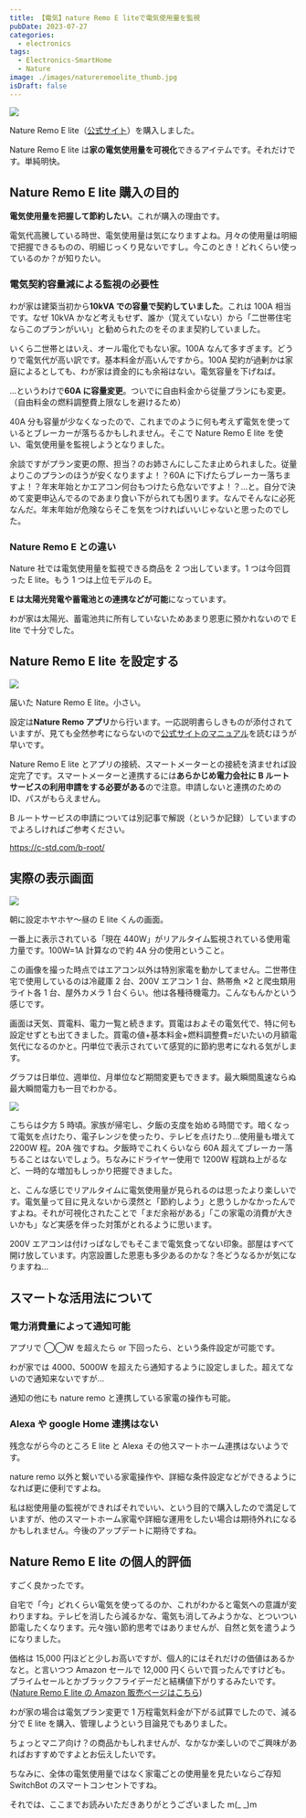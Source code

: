 ```yaml
---
title: 【電気】nature Remo E liteで電気使用量を監視
pubDate: 2023-07-27
categories:
  - electronics
tags:
  - Electronics-SmartHome
  - Nature
image: ./images/natureremoelite_thumb.jpg
isDraft: false
---
```


![](images/natureremoelite_thumb-1024x640.jpg)

Nature Remo E lite（[公式サイト](https://nature.global/nature-remo-e-lite/)）を購入しました。

Nature Remo E lite は**家の電気使用量を可視化**できるアイテムです。それだけです。単純明快。

## Nature Remo E lite 購入の目的

**電気使用量を把握して節約したい**。これが購入の理由です。

電気代高騰している時世、電気使用量は気になりますよね。月々の使用量は明細で把握できるものの、明細じっくり見ないですし。今このとき！どれくらい使っているのか？が知りたい。

### 電気契約容量減による監視の必要性

わが家は建築当初から**10kVA での容量で契約していました**。これは 100A 相当です。なぜ 10kVA かなど考えもせず、誰か（覚えていない）から「二世帯住宅ならこのプランがいい」と勧められたのをそのまま契約していました。

いくら二世帯とはいえ、オール電化でもない家。100A なんて多すぎます。どうりで電気代が高い訳です。基本料金が高いんですから。100A 契約が過剰かは家庭によるとしても、わが家は資金的にも余裕はない。電気容量を下げねば。

…というわけで**60A に容量変更**。ついでに自由料金から従量プランにも変更。（自由料金の燃料調整費上限なしを避けるため）

40A 分も容量が少なくなったので、これまでのように何も考えず電気を使っているとブレーカーが落ちるかもしれません。そこで Nature Remo E lite を使い、電気使用量を監視しようとなりました。

余談ですがプラン変更の際、担当？のお姉さんにしこたま止められました。従量よりこのプランのほうが安くなりますよ！？60A に下げたらブレーカー落ちますよ！？年末年始とかエアコン何台もつけたら危ないですよ！？…と。自分で決めて変更申込んでるのであまり食い下がられても困ります。なんでそんなに必死なんだ。年末年始が危険ならそこを気をつければいいじゃないと思ったのでした。

### Nature Remo E との違い

Nature 社では電気使用量を監視できる商品を 2 つ出しています。1 つは今回買った E lite。もう 1 つは上位モデルの E。

**E は太陽光発電や蓄電池との連携などが可能**になっています。

わが家は太陽光、蓄電池共に所有していないためあまり恩恵に預かれないので E lite で十分でした。

## Nature Remo E lite を設定する

![](images/PXL_20230710_064819977-1024x576.jpg)

届いた Nature Remo E lite。小さい。

設定は**Nature Remo アプリ**から行います。一応説明書らしきものが添付されていますが、見ても全然参考にならないので[公式サイトのマニュアル](https://remoe-support.nature.global/hc/ja/articles/11587279441561)を読むほうが早いです。

Nature Remo E lite とアプリの接続、スマートメーターとの接続を済ませれば設定完了です。スマートメーターと連携するには**あらかじめ電力会社に B ルートサービスの利用申請をする必要がある**ので注意。申請しないと連携のための ID、パスがもらえません。

B ルートサービスの申請については別記事で解説（というか記録）していますのでよろしければご参考ください。

https://c-std.com/b-root/

## 実際の表示画面

![](images/Screenshot_20230727-143539-568x1024.png)

朝に設定ホヤホヤ〜昼の E lite くんの画面。

一番上に表示されている「現在 440W」がリアルタイム監視されている使用電力量です。100W=1A 計算なので約 4A 分の使用ということ。

この画像を撮った時点ではエアコン以外は特別家電を動かしてません。二世帯住宅で使用しているのは冷蔵庫 2 台、200V エアコン 1 台、熱帯魚 ×2 と爬虫類用ライト各 1 台、屋外カメラ 1 台くらい。他は各種待機電力。こんなもんかという感じです。

画面は天気、買電料、電力一覧と続きます。買電はおよその電気代で、特に何も設定せずとも出てきました。買電の値+基本料金+燃料調整費=だいたいの月額電気代になるのかと。円単位で表示されていて感覚的に節約思考になれる気がします。

グラフは日単位、週単位、月単位など期間変更もできます。最大瞬間風速ならぬ最大瞬間電力も一目でわかる。

![](images/Screenshot_20230727-1740102-585x1024.png)

こちらは夕方 5 時頃。家族が帰宅し、夕飯の支度を始める時間です。暗くなって電気を点けたり、電子レンジを使ったり、テレビを点けたり…使用量も増えて 2200W 程。20A 強ですね。夕飯時でこれくらいなら 60A 超えてブレーカー落ちることはないでしょう。ちなみにドライヤー使用で 1200W 程跳ね上がるなど、一時的な増加もしっかり把握できました。

と、こんな感じでリアルタイムに電気使用量が見られるのは思ったより楽しいです。電気量って目に見えないから漠然と「節約しよう」と思うしかなかったんですよね。それが可視化されたことで「まだ余裕がある」「この家電の消費が大きいかも」など実感を伴った対策がとれるように思います。

200V エアコンは付けっぱなしでもそこまで電気食ってない印象。部屋はすべて開け放しています。内窓設置した恩恵も多少あるのかな？冬どうなるかが気になりますね…

## スマートな活用法について

### 電力消費量によって通知可能

アプリで ◯◯W を超えたら or 下回ったら、という条件設定が可能です。

わが家では 4000、5000W を超えたら通知するように設定しました。超えてないので通知来ないですが…

通知の他にも nature remo と連携している家電の操作も可能。

### Alexa や google Home 連携はない

残念ながら今のところ E lite と Alexa その他スマートホーム連携はないようです。

nature remo 以外と繋いでいる家電操作や、詳細な条件設定などができるようになれば更に便利ですよね。

私は総使用量の監視ができればそれでいい、という目的で購入したので満足していますが、他のスマートホーム家電や詳細な運用をしたい場合は期待外れになるかもしれません。今後のアップデートに期待ですね。

## Nature Remo E lite の個人的評価

すごく良かったです。

自宅で「今」どれくらい電気を使ってるのか、これがわかると電気への意識が変わりますね。テレビを消したら減るかな、電気も消してみようかな、とついつい節電したくなります。元々強い節約思考ではありませんが、自然と気を遣うようになりました。

価格は 15,000 円ほどと少しお高いですが、個人的にはそれだけの価値はあるかなと。と言いつつ Amazon セールで 12,000 円くらいで買ったんですけども。プライムセールとかブラックフライデーだと結構値下がりするみたいです。([Nature Remo E lite の Amazon 販売ページはこちら](https://amzn.to/3Km2Z2J))

わが家の場合は電気プラン変更で 1 万程電気料金が下がる試算でしたので、減る分で E lite を購入、管理しようという目論見でもありました。

ちょっとマニア向け？の商品かもしれませんが、なかなか楽しいのでご興味があればおすすめですよとお伝えしたいです。

ちなみに、全体の電気使用量ではなく家電ごとの使用量を見たいならご存知 SwitchBot のスマートコンセントですね。

それでは、ここまでお読みいただきありがとうございました m(\_ \_)m
